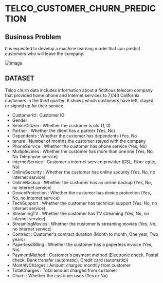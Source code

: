 # TELCO_CUSTOMER_CHURN_PREDICTION

## Business Problem

It is expected to develop a machine learning model that can predict customers who will leave the company.

![image](https://user-images.githubusercontent.com/105670331/196030594-9c55d795-9567-4759-8968-4969b8dba050.png)

## DATASET

Telco churn data includes information about a fictitious telecom company that provided home phone and Internet services to 7,043 California customers in the third quarter. It shows which customers have left, stayed or signed up for their service.

- CustomerId : Customer ID
- Gender
- SeniorCitizen : Whether the customer is old (1, 0)
- Partner : Whether the client has a partner (Yes, No)
- Dependents : Whether the customer has dependents (Yes, No
- tenure : Number of months the customer stayed with the company
- PhoneService : Whether the customer has phone service (Yes, No)
- MultipleLines : Whether the customer has more than one line (Yes, No, No Telephone service)
- InternetService : Customer's internet service provider (DSL, Fiber optic, No)
- OnlineSecurity : Whether the customer has online security (Yes, No, no Internet service)
- OnlineBackup : Whether the customer has an online backup (Yes, No, no Internet service)
- DeviceProtection : Whether the customer has device protection (Yes, No, no Internet service)
- TechSupport : Whether the customer has technical support (Yes, No, no Internet service)
- StreamingTV : Whether the customer has TV streaming (Yes, No, no Internet service)
- StreamingMovies : Whether the customer is streaming movies (Yes, No, no Internet service)
- Contract : Customer's contract duration (Month to month, One year, Two years)
- PaperlessBilling : Whether the customer has a paperless invoice (Yes, No)
- PaymentMethod : Customer's payment method (Electronic check, Postal check, Bank transfer (automatic), Credit card (automatic))
- MonthlyCharges : Amount charged monthly from customer
- TotalCharges : Total amount charged from customer
- Churn : Whether the customer uses (Yes or No)
